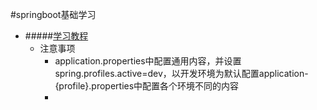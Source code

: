 #springboot基础学习
 * #####[学习教程](https://github.com/dyc87112/SpringBoot-Learning/tree/master/2.1.x)
    * 注意事项
        * application.properties中配置通用内容，并设置spring.profiles.active=dev，以开发环境为默认配置application-{profile}.properties中配置各个环境不同的内容
        *
       